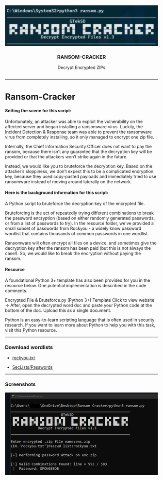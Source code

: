 <p align="center">
    <img src="logo/ransom_logo.png" alt="Ransom Cacker logo">
</p>

<h3 align="center">RANSOM-CRACKER</h3>


<p align="center">
  Decrypt Encrypted ZIPs
  <br>
  <br>
</p>


---

# Ransom-Cracker

#### Setting the scene for this script:
Unfortunately, an attacker was able to exploit the vulnerability on the affected server and began installing a ransomware virus. Luckily, the Incident Detection & Response team was able to prevent the ransomware virus from completely installing, so it only managed to encrypt one zip file. 

Internally, the Chief Information Security Officer does not want to pay the ransom, because there isn’t any guarantee that the decryption key will be provided or that the attackers won’t strike again in the future. 

Instead, we would like you to bruteforce the decryption key. Based on the attacker’s sloppiness, we don’t expect this to be a complicated encryption key, because they used copy-pasted payloads and immediately tried to use ransomware instead of moving around laterally on the network.

#### Here is the background information for this script:
A Python script to bruteforce the decryption key of the encrypted file.

Bruteforcing is the act of repeatedly trying different combinations to break the password encryption (based on either randomly generated passwords, or from a list of passwords to try). In the resource folder, we've provided a small subset of passwords from Rockyou - a widely know password wordlist that contains thousands of common passwords in one wordlist.

Ransomware will often encrypt all files on a device, and sometimes give the decryption key after the ransom has been paid (but this is not always the case!). So, we would like to break the encryption without paying the ransom.

#### Resource

A foundational Python 3+ template has also been provided for you in the resource below. One potential implementation is described in the code comments.

Encrypted File & Bruteforce.py (Python 3+) Template
Click to view website →
After, open the decrypted word doc and paste your Python code at the bottom of the doc. Upload this as a single document.

Python is an easy-to-learn scripting language that is often used in security research. If you want to learn more about Python to help you with this task, visit this Python resource.


---

### Download wordlists

- [rockyou.txt](https://github.com/brannondorsey/naive-hashcat/releases/download/data/rockyou.txt)

- [SecLists/Passwords](https://github.com/danielmiessler/SecLists/tree/master/Passwords)

---

### Screenshots

![Screenshot-1](Screenshot/Screenshot-1.png?raw=true)
